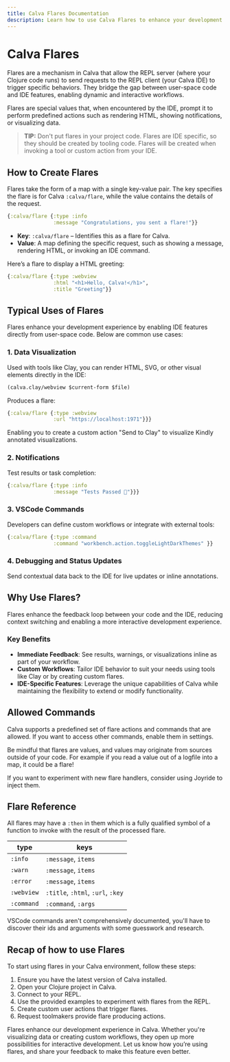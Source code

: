 ```yaml
---
title: Calva Flares Documentation
description: Learn how to use Calva Flares to enhance your development experience.
---
```


# Calva Flares

Flares are a mechanism in Calva that allow the REPL server (where your Clojure code runs) to send requests to the REPL client (your Calva IDE) to trigger specific behaviors.
They bridge the gap between user-space code and IDE features, enabling dynamic and interactive workflows.

Flares are special values that, when encountered by the IDE, prompt it to perform predefined actions such as rendering HTML, showing notifications, or visualizing data.

> **TIP:**
> Don't put flares in your project code.
> Flares are IDE specific, so they should be created by tooling code.
> Flares will be created when invoking a tool or custom action from your IDE.

## How to Create Flares

Flares take the form of a map with a single key-value pair.
The key specifies the flare is for Calva `:calva/flare`, while the value contains the details of the request.

```clojure
{:calva/flare {:type :info
               :message "Congratulations, you sent a flare!"}}
```

- **Key**: `:calva/flare` – Identifies this as a flare for Calva.
- **Value**: A map defining the specific request, such as showing a message, rendering HTML, or invoking an IDE command.

Here’s a flare to display a HTML greeting:

```clojure
{:calva/flare {:type :webview
               :html "<h1>Hello, Calva!</h1>",
               :title "Greeting"}}
```

## Typical Uses of Flares

Flares enhance your development experience by enabling IDE features directly from user-space code. Below are common use cases:

### 1. Data Visualization

Used with tools like Clay, you can render HTML, SVG, or other visual elements directly in the IDE:

```clojure
(calva.clay/webview $current-form $file)
```

Produces a flare:

```clojure
{:calva/flare {:type :webview
               :url "https://localhost:1971"}}}
```

Enabling you to create a custom action "Send to Clay" to visualize Kindly annotated visualizations.

### 2. Notifications

Test results or task completion:

```clojure
{:calva/flare {:type :info
               :message "Tests Passed 🎉"}}}
```

### 3. VSCode Commands

Developers can define custom workflows or integrate with external tools:

```clojure
{:calva/flare {:type :command
               :command "workbench.action.toggleLightDarkThemes" }}
```

### 4. Debugging and Status Updates

Send contextual data back to the IDE for live updates or inline annotations.

## Why Use Flares?

Flares enhance the feedback loop between your code and the IDE, reducing context switching and enabling a more interactive development experience.

### Key Benefits

- **Immediate Feedback**: See results, warnings, or visualizations inline as part of your workflow.
- **Custom Workflows**: Tailor IDE behavior to suit your needs using tools like Clay or by creating custom flares.
- **IDE-Specific Features**: Leverage the unique capabilities of Calva while maintaining the flexibility to extend or modify functionality.

## Allowed Commands

Calva supports a predefined set of flare actions and commands that are allowed.
If you want to access other commands, enable them in settings.

Be mindful that flares are values, and values may originate from sources outside of your code.
For example if you read a value out of a logfile into a map, it could be a flare!

If you want to experiment with new flare handlers, consider using Joyride to inject them.

## Flare Reference

All flares may have a `:then` in them which is a fully qualified symbol of a function to invoke with the result of the processed flare.

| type | keys |
|------|-----|
| `:info` | `:message`, `items` |
| `:warn` | `:message`, `items` |
| `:error` | `:message`, `items` |
| `:webview` | `:title`, `:html`, `:url`, `:key` |
| `:command` | `:command`, `:args` |

VSCode commands aren't comprehensively documented, you'll have to discover their ids and arguments with some guesswork and research.

## Recap of how to use Flares

To start using flares in your Calva environment, follow these steps:

1. Ensure you have the latest version of Calva installed.
2. Open your Clojure project in Calva.
3. Connect to your REPL.
4. Use the provided examples to experiment with flares from the REPL.
5. Create custom user actions that trigger flares.
6. Request toolmakers provide flare producing actions.

Flares enhance our development experience in Calva.
Whether you're visualizing data or creating custom workflows, they open up more possibilities for interactive development.
Let us know how you’re using flares, and share your feedback to make this feature even better.
